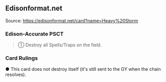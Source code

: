 
## Edisonformat.net

Source: https://edisonformat.net/card?name=Heavy%20Storm

### Edison-Accurate PSCT

> ① Destroy all Spells/Traps on the field.

### Card Rulings

● This card does not destroy itself (it's still sent to the GY when the chain resolves).
            